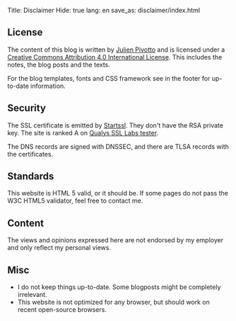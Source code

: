 Title: Disclaimer
Hide: true
lang: en
save_as: disclaimer/index.html

## License

The content of this blog is written by [Julien Pivotto](https://roidelapluie.be) and is licensed under a [Creative Commons Attribution 4.0 International License](http://creativecommons.org/licenses/by/4.0/deed.en_US). This includes the notes, the blog posts and the texts.

For the blog templates, fonts and CSS framework see in the footer for up-to-date information.

## Security

The SSL certificate is emitted by [Startssl](https://www.startssl.com/). They don't have the RSA private key. The site is ranked A on [Qualys SSL Labs tester](https://www.ssllabs.com/ssltest/analyze.html?d=roidelapluie.be&hideResults=on).

The DNS records are signed with DNSSEC, and there are TLSA records with the certificates.

## Standards

This website is HTML 5 valid, or it should be. If some pages do not pass the W3C HTML5 validator, feel free to contact me.

## Content

The views and opinions expressed here are not endorsed by my employer and only reflect my personal views.

## Misc

* I do not keep things up-to-date. Some blogposts might be completely irrelevant.
* This website is not optimized for any browser, but should work on recent open-source browsers.
